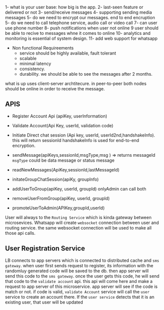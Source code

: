 1- what is your user base: how big is the app.
2- last-seen feature or delivered or not
3- send/receive messages
4- supporting sending media messages
5- do we need to encrypt our messages. end to end encruption
5- do we need to call telephone service, audio call or video call
7- can user use phone number
8- push notifications when user not online
9 user should be able to recive to messages whne it comes to online
10- analytics and monitoring is essential of system design.
11- add web support for whatsapp

- Non functional Requireements
  - service should be highly available, fault tolerant
  - scalable
  - minimal latency
  - consistency.
  - durability. we should be able to see the messages after 2 months.

what is up uses client-server archtitecure. in peer-to-peer both nodes should be online in order to receive the message.

## APIS

- Register Account Api (apiKey, userInformation)
- Validate Account(Api Key, userId, validation code)

- Initiate Direct chat session (Api key, userId, userId2nd,handshakeInfo). this will return sessionId
  handshakeInfo is used for end-to-end encryption.
- sendMessage(apiKeys,sessionId,msgType,msg ) => returns messageId
  `msgType` could be data message or status message
- readNewMessages(ApiKey,sessionId,lastMessageId)

- initateGroupChatSession(apiKy, groupInfo)
- addUserToGroup(apiKey, userId, groupId) onlyAdmin can call both
- removeUserFromGroup(apiKey, userId, groupId)
- promoteUserToAdmin(APIKey,groupId,userId)

User will always to the `Routing Service` which is kinda gateway between microsevices. Whatsapp will create `websocket` connection between user and routing service. the same websocket connection will be used to make all those api calls.

## User Registration Service

LB connects to app servers which is connected to distributed cache and `sms gateway`. when user first sends request to register, its information with the randomluy generated code will be saved to the db. then app server will send this code to the `sms gateway`. once the user gets this code, he will send that code to the `validate account` api. this api will come here and make a request to app server of this microservice. app server will see if the code is match or not. if code is valid, `validate Account` service will call the `user` service to create an account there. If the `user service` detects that it is an existing user, that user will be updated
